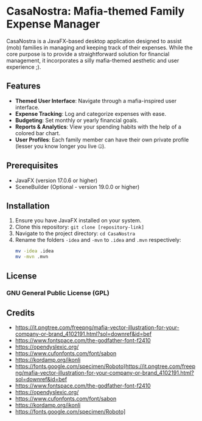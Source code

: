 # CasaNostra: Mafia-themed Family Expense Manager

CasaNostra is a JavaFX-based desktop application designed to assist (mob) families in managing and keeping track of their expenses. 
While the core purpose is to provide a straightforward solution for financial management, it incorporates a silly mafia-themed aesthetic and user experience ;).

## Features
- **Themed User Interface**: Navigate through a mafia-inspired user interface.
- **Expense Tracking**: Log and categorize expenses with ease.
- **Budgeting**: Set monthly or yearly financial goals.
- **Reports & Analytics**: View your spending habits with the help of a colored bar chart.
- **User Profiles**: Each family member can have their own private profile (lesser you know longer you live 🤐).

## Prerequisites
- JavaFX (version 17.0.6 or higher)
- SceneBuilder (Optional - version 19.0.0 or higher)

## Installation
1. Ensure you have JavaFX installed on your system.
2. Clone this repository: `git clone [repository-link]`
3. Navigate to the project directory: `cd CasaNostra`
4. Rename the folders `-idea` and `-mvn` to `.idea` and `.mvn` respectively:
    ```bash
    mv -idea .idea
    mv -mvn .mvn
    ```

## License
### GNU General Public License (GPL)

## Credits
- https://it.pngtree.com/freepng/mafia-vector-illustration-for-your-company-or-brand_4102191.html?sol=downref&id=bef
- https://www.fontspace.com/the-godfather-font-f2410
- https://opendyslexic.org/
- https://www.cufonfonts.com/font/sabon
- https://kordamp.org/ikonli
- https://fonts.google.com/specimen/Roboto)https://it.pngtree.com/freepng/mafia-vector-illustration-for-your-company-or-brand_4102191.html?sol=downref&id=bef
- https://www.fontspace.com/the-godfather-font-f2410
- https://opendyslexic.org/
- https://www.cufonfonts.com/font/sabon
- https://kordamp.org/ikonli
- https://fonts.google.com/specimen/Roboto]
